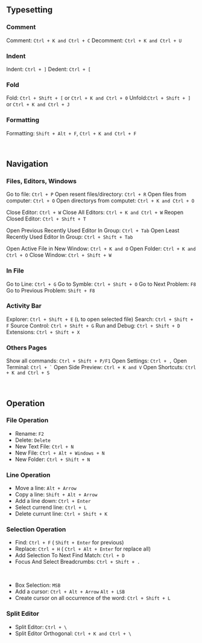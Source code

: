 
## Typesetting
### Comment
Comment: `Ctrl + K and Ctrl + C`
Decomment: `Ctrl + K and Ctrl + U`

### Indent
Indent: `Ctrl + ]`
Dedent: `Ctrl + [`

### Fold
Fold: `Ctrl + Shift + [` or `Ctrl + K and Ctrl + 0`
Unfold:`Ctrl + Shift + ]` or `Ctrl + K and Ctrl + J`

### Formatting
Formatting: `Shift + Alt + F`, `Ctrl + K and Ctrl + F`



<br>

## Navigation
### Files, Editors, Windows
Go to file: `Ctrl + P`
Open resent files/directory: `Ctrl + R`
Open files from computer: `Ctrl + O`
Open directorys from computet: `Ctrl + K and Ctrl + O`

Close Editor: `Ctrl + W`
Close All Editors: `Ctrl + K and Ctrl + W`
Reopen Closed Editor: `Ctrl + Shift + T`

Open Previous Recently Used Editor In Group: `Ctrl + Tab`
Open Least Recently Used Editor In Group: `Ctrl + Shift + Tab`

Open Active File in New Window: `Ctrl + K and O`
Open Folder: `Ctrl + K and Ctrl + O`
Close Window: `Ctrl + Shift + W`

### In File
Go to Line: `Ctrl + G`
Go to Symble: `Ctrl + Shift + O`
Go to Next Problem: `F8`
Go to Previous Problem: `Shift + F8`

### Activity Bar
Explorer: `Ctrl + Shift + E` (`L` to open selected file)
Search: `Ctrl + Shift + F`
Source Control: `Ctrl + Shift + G`
Run and Debug: `Ctrl + Shift + D`
Extensions: `Ctrl + Shift + X`

### Others Pages
Show all commands: `Ctrl + Shift + P/F1`
Open Settings: `Ctrl + ,`
Open Terminal: `` Ctrl + ` ``
Open Side Preview: `Ctrl + K and V`
Open Shortcuts: `Ctrl + K and Ctrl + S`




<br>

## Operation
### File Operation
- Rename: `F2`
- Delete: `Delete`
- New Text File: `Ctrl + N`
- New File: `Ctrl + Alt + Windows + N`
- New Folder: `Ctrl + Shift + N`

### Line Operation
- Move a line: `Alt + Arrow`
- Copy a line: `Shift + Alt + Arrow`
- Add a line down: `Ctrl + Enter`
- Select currend line: `Ctrl + L`
- Delete currunt line: `Ctrl + Shift + K`

### Selection Operation
- Find: `Ctrl + F` ( `Shift + Enter` for previous)
- Replace: `Ctrl + H` ( `Ctrl + Alt + Enter` for replace all)
- Add Selection To Next Find Match: `Ctrl + D`
- Focus And Select Breadcrumbs: `Ctrl + Shift + .`
<br>

- Box Selection: `MSB`
- Add a cursor: `Ctrl + Alt + Arrow` `Alt + LSB`
- Create cursor on all occurrence of the word: `Ctrl + Shift + L`


### Split Editor
- Split Editor: `Ctrl + \`
- Split Editor Orthogonal: `Ctrl + K and Ctrl + \`



